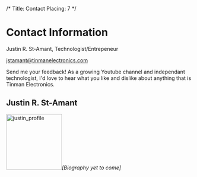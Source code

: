 /*
Title: Contact
Placing: 7
*/

# Contact Information

Justin R. St-Amant, Technologist/Entrepeneur

jstamant@tinmanelectronics.com

Send me your feedback! As a growing Youtube channel and independant technologist, I'd love to hear what you like and dislike about anything that is Tinman Electronics.

## Justin R. St-Amant

<a href="http://tinmanelectronics.com/wp-content/uploads/2014/10/justin_original.jpg"><img class="alignleft wp-image-130 size-thumbnail" src="http://tinmanelectronics.com/wp-content/uploads/2014/10/justin_original-150x150.jpg" alt="justin_profile" width="150" height="150" /></a><em>[Biography yet to come]</em>
